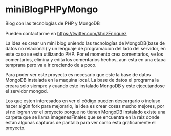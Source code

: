 miniBlogPHPyMongo
=================

Blog con las tecnologías de PHP y MongoDB

Pueden contactarme en https://twitter.com/khrizEnriquez

La idea es crear un mini blog uniendo las tecnologías de MongoDB(base de datos no relacional) y un lenguaje de programación del lado del servidor, en este caso se esta utilizando PHP. Por el momento crea comentarios, ve los comentarios, elimina y edita los comentarios hechos, aun esta en una etapa temprana pero va a ir creciendo de a poco.

Para poder ver este proyecto es necesario que este la base de datos MongoDB instalada en la maquina local. La base de datos el programa la creara solo siempre y cuando este instalado MongoDB y este ejecutandose el servidor mongod.

Los que esten interesados en ver el código pueden descargarlo o incluso hacer algún fork para mejorarlo, la idea es crear cosas mucho mejores, por si no logran ver el proyecto porque no tienen MongoDB instalado existe una carpeta que se llama imagenesFinales que se encuentra en la raiz donde estan algunas capturas de pantalla para ver como esta graficamente el proyecto.
